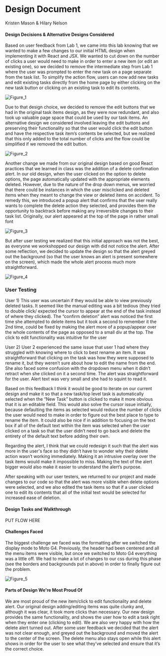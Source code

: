 # Design Document
Kristen Mason & Hilary Nelson

#### Design Decisions & Alternative Designs Considered

Based on user feedback from Lab 1, we came into this lab knowing that we wanted to make a few changes to our initial HTML design when implementing it with React and JSX. We wanted to cut down on the number of clicks a user would need to make in order to enter a new item (or edit an existing one), so we decided to remove the intermediate step from Lab 1 where the user was prompted to enter the new task on a page separate from the task list. To simplify the action flow, users can now add new tasks and edit existing tasks directly from the home page by either clicking on the new task button or clicking on an existing task to edit its contents. 

![Figure_1](Figure_1.png)

Due to that design choice, we decided to remove the edit buttons that we had in the original task items design, as they were now redundant, and also took up valuable page space that could be used by our task items. An alternative design we considered involved leaving the edit buttons and preserving their functionality so that the user would click the edit button and have the respective task item’s contents be selected, but we realized that this only added to the total number of clicks and the flow could be simplified if we removed the edit button.

![Figure_2](Figure_2.png)

Another change we made from our original design based on good React practices that we learned in class was the addition of a delete confirmation alert. In our old design, when the user clicked on the option to delete options, the page automatically updated with the appropriate elements deleted. However, due to the nature of the drop down menus, we worried that there could be instances in which the user misclicked and deleted items when they meant to change the view or deleted items on accident. To remedy this, we introduced a popup alert that confirms that the user really wants to complete the delete action they selected, and provides them the opportunity to backtrack before making any irreversible changes to their task list. Originally, our alert appeared at the top of the page in rather small font

![Figure_3](Figure_3.png)

But after user testing we realized that this initial approach was not the best, as everyone we workshopped our design with did not notice the alert. After some reflection, we decided to update the design so that the alert greyed out the background (so that the user knows an alert is present somewhere on the screen), which made the whole alert process much more straightforward.

![Figure_4](Figure_4.png)

### User Testing

User 1)
This user was uncertain if they would be able to view previously deleted tasks. It seemed like the manual editing was a bit tedious (they tried to double click/ expected the cursor to appear at the end of the task instead of where they clicked). The “confirm deletion” alert was noticed the first time she attempted to delete items but it took a second to remember it the 2nd time, could be fixed by making the alert more of a popup/appear over the whole contents of the page as opposed to a small div at the top. The click to edit functionality was intuitive for the user

User 2)
User 2 experienced the same issue that user 1 had where they struggled with knowing where to click to best rename an item. It was straightforward that clicking on the task was how they were supposed to rename it, but they weren’t sure about how to edit the name from the end. She also faced some confusion with the dropdown menu when it didn’t retract when she clicked on it a second time. The alert was straightforward for the user. Alert text was very small and she had to squint to read it. 

Based on this feedback I think it would be good to iterate on our current design and make it so that a new task/top level task is automatically selected when the “New Task” button is clicked to make it more obvious that it is an editable field. This would also solve the cursor issue initially, because defaulting the items as selected would reduce the number of clicks the user would need to make in order to figure out the best place to type to rename the item. It could also be nice if in addition to focusing on the text box if all of the default text within the item was selected when the user clicked on a task so that the user didn’t need to go back and delete the entirety of the default text before adding their own.

Regarding the alert, I think that we could redesign it such that the alert was more in the user's face so they didn’t have to wonder why their delete action wasn’t working immediately. Making it an intrusive overlay over the task items would make it impossible to miss. Making the text of the alert bigger would also make it easier to understand the alert’s purpose. 

After speaking with our user testers, we returned to our project and made changes to our code so that the alert was more visible when delete options were selected, and we also edited the task items so that if a user clicked one to edit its contents that all of the initial text would be selected for increased ease of deletion.


#### Design Tasks and Walkthrough

PUT FLOW HERE

#### Challenges Faced
The biggest challenge we faced was the formatting after we switched the display mode to Moto G4. Previously, the header had been centered and all the menu items were visible, but once we switched to Moto G4 everything was a little off. We had to make a lot of changes to our css during this phase (see the borders and backgrounds put in above) in order to finally figure out the problem. 

![Figure_5](Figure_5.png)

#### Parts of Design We're Most Proud Of
We are most proud of the new item/click to edit functionality and delete alert. Our original design adding/editing items was quite clunky and, although it was clear, it took more clicks than necessary. Our new design provides the same functionality, and shows the user how to edit a task right when they enter one (clicking to edit). We are also very happy with how the delete alert turned out. After some user feedback we decided that the alert was not clear enough, and greyed out the background and moved the alert to the center of the screen. The delete menu also stays open while this alert shows in order for the user to see what they’ve selected and ensure that it’s the correct choice.
